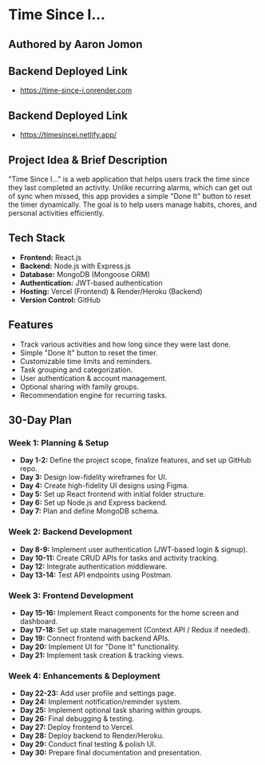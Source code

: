 # Time Since I...

## Authored by Aaron Jomon

## Backend Deployed Link
- https://time-since-i.onrender.com

## Backend Deployed Link
- https://timesincei.netlify.app/

## Project Idea & Brief Description
"Time Since I..." is a web application that helps users track the time since they last completed an activity. Unlike recurring alarms, which can get out of sync when missed, this app provides a simple "Done It" button to reset the timer dynamically. The goal is to help users manage habits, chores, and personal activities efficiently.

## Tech Stack
- **Frontend:** React.js
- **Backend:** Node.js with Express.js
- **Database:** MongoDB (Mongoose ORM)
- **Authentication:** JWT-based authentication
- **Hosting:** Vercel (Frontend) & Render/Heroku (Backend)
- **Version Control:** GitHub

## Features
- Track various activities and how long since they were last done.
- Simple "Done It" button to reset the timer.
- Customizable time limits and reminders.
- Task grouping and categorization.
- User authentication & account management.
- Optional sharing with family groups.
- Recommendation engine for recurring tasks.

## 30-Day Plan

### **Week 1: Planning & Setup**
- **Day 1-2:** Define the project scope, finalize features, and set up GitHub repo.
- **Day 3:** Design low-fidelity wireframes for UI.
- **Day 4:** Create high-fidelity UI designs using Figma.
- **Day 5:** Set up React frontend with initial folder structure.
- **Day 6:** Set up Node.js and Express backend.
- **Day 7:** Plan and define MongoDB schema.

### **Week 2: Backend Development**
- **Day 8-9:** Implement user authentication (JWT-based login & signup).
- **Day 10-11:** Create CRUD APIs for tasks and activity tracking.
- **Day 12:** Integrate authentication middleware.
- **Day 13-14:** Test API endpoints using Postman.

### **Week 3: Frontend Development**
- **Day 15-16:** Implement React components for the home screen and dashboard.
- **Day 17-18:** Set up state management (Context API / Redux if needed).
- **Day 19:** Connect frontend with backend APIs.
- **Day 20:** Implement UI for "Done It" functionality.
- **Day 21:** Implement task creation & tracking views.

### **Week 4: Enhancements & Deployment**
- **Day 22-23:** Add user profile and settings page.
- **Day 24:** Implement notification/reminder system.
- **Day 25:** Implement optional task sharing within groups.
- **Day 26:** Final debugging & testing.
- **Day 27:** Deploy frontend to Vercel.
- **Day 28:** Deploy backend to Render/Heroku.
- **Day 29:** Conduct final testing & polish UI.
- **Day 30:** Prepare final documentation and presentation.
